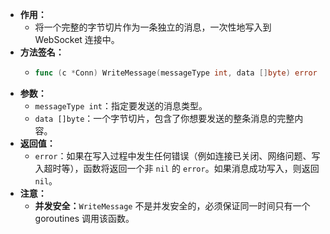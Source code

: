 - **作用：**
	- 将一个完整的字节切片作为一条独立的消息，一次性地写入到 WebSocket 连接中。
- **方法签名：**
	- ```go
	  func (c *Conn) WriteMessage(messageType int, data []byte) error
	  ```
- **参数：**
	- `messageType int`：指定要发送的消息类型。
	- `data []byte`：一个字节切片，包含了你想要发送的整条消息的完整内容。
- **返回值：**
	- `error`：如果在写入过程中发生任何错误（例如连接已关闭、网络问题、写入超时等），函数将返回一个非 `nil` 的 `error`。如果消息成功写入，则返回 `nil`。
- **注意：**
	- **并发安全：**`WriteMessage` 不是并发安全的，必须保证同一时间只有一个 goroutines 调用该函数。